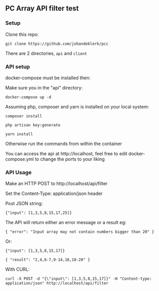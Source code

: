 ## PC Array API filter test

### Setup

Clone this repo:

`git clone https://github.com/johandeklerk/pcc`

There are 2 directories, `api` and `client`

### API setup

docker-compose must be installed then:

Make sure you in the "api" directory:

`docker-compose up -d`

Assuming php, composer and yarn is installed on your local system:

`composer install`

`php artisan key:generate`

`yarn install`

Otherwise run the commands from within the container

You can access the api at http://localhost, feel free to edit docker-compose.yml to change the ports to your liking

### API Usage

Make an HTTP POST to http://localhost/api/filter

Set the Content-Type: application/json header

Post JSON string:

`{"input": [1,3,5,8,15,17,25]}`

The API will return either an error message or a result eg:

`{
    "error": "Input array may not contain numbers bigger than 20"
}`

Or:

`{"input": [1,3,5,8,15,17]}`

`{
    "result": "2,4,6-7,9-14,16,18-20"
}`

With CURL:

`curl -X POST -d "{\"input\": [1,3,5,8,15,17]}" -H "Content-type: application/json" http://localhost/api/filter`

